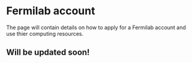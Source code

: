 # Fermilab account

The page will contain details on how to apply for a Fermilab account and use thier computing resources.

## Will be updated soon! ##